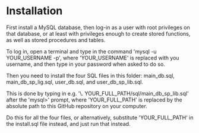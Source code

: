 
# Installation

First install a MySQL database, then log-in as a user with root privileges on that database, or at least with privileges enough to create stored functions, as well as stored procedures and tables.

To log in, open a terminal and type in the command 'mysql -u YOUR_USERNAME -p',
where 'YOUR_USERNAME' is replaced with you username, and then type in your password when asked to do so.

Then you need to install the four SQL files in this folder: main_db.sql, main_db_sp_lig.sql, user_db.sql, and user_db_sp_lib.sql.

This is done by typing in e.g.
'\\. YOUR_FULL_PATH/sql/main_db_sp_lib.sql' <!-- (with only a single backslash in front, if you are reading this file as a plain text) --> after the 'mysql>' prompt, where 'YOUR_FULL_PATH' is replaced by the absolute path to this GitHub repository on your computer.

Do this for all the four files, or alternatively, substitute 'YOUR_FULL_PATH' in the install.sql file instead, and just run that instead.

